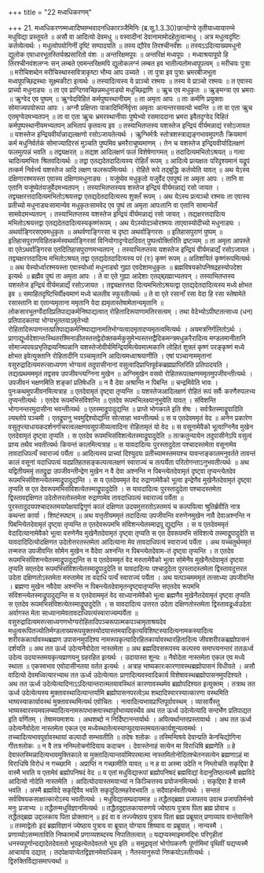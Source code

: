 +++
title = "22 मध्वधिकरणम्"

+++
21. मध्वधिकरणम्मध्वादिष्सम्भवादनधिकारञ्जैमिनिः (ब्र.सू.1.3.30)छान्दोग्ये तृतीयाध्यायारम्भे मधुविद्या प्रस्तूयते ॥ असौ वा आदित्यो देवमधु ॥ वस्वादीनां देवानामामोदहेतुत्वान्मधु । अत्र मधुत्वदृष्टिः कर्तव्येत्यर्थः । मधुत्वोपयोगिनीं दृष्टिं सम्पादयति ॥ तस्य द्यौरेव तिरश्चीनवँशः ॥ तस्यऽऽदित्याख्यमधुनो द्युलोक एवाधारभूतस्तिर्यक्प्रसारितो वंशः ॥ अन्तरिक्षमपूपः ॥ अन्तरिक्षं मध्वपूपः । मध्वाश्रयापूपो हि तिरश्चीनवंशलग्नः सन् लम्बते एवमन्तरिक्षमपि द्युलोकलग्नं लम्बत इव भातीत्यतोमध्वपूपत्वम् ॥ मरीचयः पुत्राः ॥ मरीचिशब्देन मरीचिस्थास्सवित्राकृष्टा भौम्य आप उच्यते । ता पुत्रा इव पुत्राः भ्रमरबीजभूता मध्वपूपच्छिद्रस्थाः सूक्ष्मकीटा इत्यर्थः ॥ तस्यादित्यस्य ये प्राञ्चो रश्मयः ॥ तस्य ये प्राञ्चो रश्मयः ॥ त एवास्य प्राच्यो मधुनाड्यः ॥ ता एव प्राग्दिगवच्छिन्नमधुनाड्यो मधुच्छिद्राणि ॥ ऋुच एव मधुकृतः ॥ ऋुङ्मन्त्रा एव भ्रमराः ॥ ऋुग्वेद एव पुष्पम् ॥ ऋुग्वेदविहितं कर्मपुष्पस्थानीयम् ॥ ता अमृता आपः ॥ ताः कर्मणि प्रयुक्ताः सोमाज्यपयोरूपा आपः । अग्नौ प्रक्षिप्ताः पाकादिभिर्निर्वृत्ता अमृताः अत्यन्तरसवत्यो भवन्ति ॥ ता वा एता ऋुच एतमृग्वेदमभ्यतपन् ॥ ता वा एता ऋुचः भ्रमरस्थानीयाः पुष्पेभ्यो रसमाददाना भ्रमरा इवैतदृग्वेद विहितं कर्मपुष्पस्थानीयमभ्यतपन् अभितापं कृतवत्य इव ॥ तस्याभितप्तस्य यशस्तेज इन्द्रियं वीर्यमन्नाद्यं रसोऽजायत ॥ यशस्तेज इन्द्रियवीर्यान्नाद्यलक्षणो रसोऽजायतेत्यर्थः । ऋुग्भिर्मत्रैः स्तोत्रशस्त्राद्यङ्गभावमुपगतैः क्रियमाणं कर्म मधुनिर्वर्तकं सोमाज्यादिरसं मुञ्चति पुष्पमिव भ्रमरैराचूष्यमाणम् । तेन च यशस्तेज इन्द्रियवीर्यादिलक्षणं फलमुत्पन्नं भवति ॥ तद्व्यक्षरत् ॥ तद्यश आदिलक्षणं फलं विशेषेणागमत् ॥ तदादित्यमभितोऽश्रयत् ॥ गत्वा चादित्यमभितः श्रितवदित्यर्थः ॥ तद्वा एतद्यदेतदादित्यस्य रोहितँ रूपम् ॥ आदित्ये प्रत्यक्षतः परिदृश्यमानं यद्रूपं तत्कर्म निर्वर्त्त्य यशस्तेज आदि लक्षण फलरूपमित्यर्थः । रोहिते रूपे तद्बुद्धिः कर्तव्येति यावत् ॥ अथ येऽस्य दक्षिणारश्मयस्ता एवास्य दक्षिणामधुनाड्यः । यजूंष्येव मधुकृतो यजुर्वेद एवपुष्पं ता अमृता आपः । तानि वा एतानि यजूंष्येतंयजुर्वेदमभ्यतपन् । तस्याभितप्तस्यय शस्तेज इन्द्रियं वीर्यमन्नाद्यं रसो जायत । तद्व्यक्षरत्तदादित्यमभितोऽश्रयत्तद्वा एतद्यदेतदादित्यस्य शुक्लँ रूपम् । अथ येऽस्य प्रत्यञ्चो रश्मयः ता एवास्य प्रतीच्यो मधुनाड्यःसामान्येव मधुकृतःसामवेद एव पुष्पं ता अमृता आपःतानि वा एतानि सामान्येतँ सामवेदमभ्यतपन् । तस्याभितप्तस्य यशस्तेज इन्द्रियं वीर्यमन्नाद्यं रसो जायत् । तद्यक्षरत्तदादित्य मभितोऽश्रयत्तद्वा एतद्यदेतदादित्यस्यकृष्णंरूपम् । अथ येऽस्योदञ्चोरश्मयः ताएवास्योदीच्यो मधुनाड्यः । अथर्वाङ्गिरसएवमधुकृतः ॥ अथर्वणाङ्गिरसा च दृष्टा अथर्वाङ्गिरसः ॥ इतिहासपुराणं पुष्पम् ॥ इतिहासपुराणविहितकर्मस्वथर्वाङ्गिरसां विनियोगादृग्वेदादिवत् पुष्पत्वोक्तिरिति द्रष्टव्यम् ॥ ता अमृता आपस्ते वा एतेऽथर्वाङ्गिरस एतदितिहासपुराणमभ्यतपन् । तस्याभितप्तस्य यशस्तेज इन्द्रियं वीर्यमन्नाद्यँ रसोऽजायत । तद्व्यक्षरत्तदादित्य मभितोऽश्रयत् तद्वा एतद्यदेतदादित्यस्य परं (रः) कृष्णं रूपम् ॥ अतिशयितं कृष्णंरूपमित्यर्थः ॥ अथ येस्योर्ध्वारश्मयस्ता एवास्योर्ध्वा मधुनाड्यो गुह्या एवदेशामधुकृतः ॥ ब्रह्मविषयकोपनिषद्रहस्योपदेशा इत्यर्थः ॥ ब्रह्मैव पुष्पं ता अमृता आपः । ते वा एते गुह्या आदेशाः एतद्ब्र्रह्माभ्यतपन् । तस्याभितप्तस्य यशस्तेज इन्द्रियं वीर्यमन्नाद्यँ रसोऽजायत । तद्व्यक्षरत्तदा दित्यमभितोऽश्रयत्द्वा एतद्यदेतदादित्यस्य मध्ये क्षोभत इव ॥ समाहितदृष्टिभिर्वीक्ष्यमाणं मध्ये चलतीव स्फुरतीत्यर्थः ॥ ते वा एते रसानाँ रसा वेदा हि रसा स्तेषामेते रसास्तानि वा एतान्यमृताना ममृतानि वेदा ह्यमृतास्तेषामेतान्यमृतानि ॥ लोकसारभूतर्ग्वेदादिप्रतिपाद्यकर्मनिष्पाद्यत्वात् रोहितादिरूपाणामतिरसत्वम् । तथा वेदेभ्योऽपीष्टतत्साध्य (धन) प्रतिपादकतया भोग्यभूततयाऽमृतेभ्यो रोहितादिरूपाणन्तत्प्रतिपाद्यकर्मनिष्पाद्यानामतिभोग्यत्वादमृतादप्यमृतत्वमित्यर्थः । अयमत्रनिर्गलितोऽर्थः । प्रागाद्यूर्ध्वदेशान्तःस्थितरश्मिनाडीतस्तत्तद्वेदोक्तकर्मकुसुमेभ्यस्तत्तद्वैदिकमन्त्रमधुकरैरादित्य मण्डलमानीतानि सोमाज्यपयःप्रभृतिद्रव्यनिष्पन्नानि यशस्तेजोवीर्यमिन्द्रियमित्येवमात्मकानि लोहितं शुक्लं कृष्णं परङ्कृष्णं मध्ये क्षोभत इवेत्युक्तानि रोहितादीनि पञ्चामृतानि आदित्यमध्वाश्रयाणीति । एषां पञ्चानाममृतानां वसुरुद्रादित्यमरुत्साध्यगण भोग्यत्वं तदुपासीनानां वसुत्वादिप्राप्तिपूर्वकब्रह्मप्राप्तिरिति प्रतिपादयति । तद्यत्प्रथमममृतं तद्वसव उपजीवन्त्यग्निना मुखेन ॥ अग्निमुखेन वसवो रोहितरूपलक्षणममृतमुपजीवन्तीत्यर्थः । उपजीवनं भक्षणमिति शङ्कां प्रतिषेधति ॥ न वै देवा अश्रान्ति न पिबन्ति ॥ चन्द्रमिवेति भावः । पुनःकथमुपजीवनमित्यत्राह ॥ एतदेवामृतं दृष्ट्वा तृप्यन्ति ॥ यशस्तेजआदिलक्षणं रोहितं रूपं सर्वैः करणैरुपलभ्य तृप्यन्तीत्यर्थः । एतदेव रूपमभिसंविशन्ति ॥ एतदेव रूपमभिलक्ष्यानुभूयेति यावत् । संविशन्ति भोगानन्तरमुदासीना भवन्तीत्यर्थः ॥ एतस्माद्रूपादुद्यन्ति ॥ प्राप्ते भोगकाले इति शेषः । सर्वत्रैतस्माद्रूपादिति ल्यब्लोपे पञ्चमी । एतद्रूपानु भवमुद्दिश्योद्यन्ति सोत्साहा भवन्तीत्यर्थः॥ स य एतदेवममृतं वेद ॥ अनेन प्रकारेण वसुतृप्त्याधायकदर्शनगोचरत्वलक्षणवसूपजीव्यत्वादिना रोहितामृतं यो वेद ॥ स वसूनामेवैको भूत्वाग्निनैव मुखेन एतदेवामृतं दृष्ट्वा तृप्यति । स एतदेव रूपमभिसंविशत्येतस्माद्रूपादुदेति ॥ तत्क्रतुन्यायेन तदुपासीनेऽपि वसुत्वं प्राप्य तथैव भवतीत्यर्थः कियन्तं कालमित्यत्राह ॥ स यावदादित्यः पुरस्तादुदेता पश्चादस्तमेता वसूनामेव तावदाधिपत्यँ स्वाराज्यं पर्येता ॥ आदित्यस्य प्राच्यां दिश्युदयः प्रतीच्यामस्तमयश्च यावन्तङ्कालमनुवर्तते तावन्तं कालं वसूनां यदाधिपत्यं यदप्रतिहतसङ्कल्पत्वलक्षणं स्वाराज्यं च तत्पर्येता परितोगन्ताऽनुभवतीत्यर्थः ॥ अथ यद्वितीयममृं ततद्रुद्रा उपजीवन्तीन्द्रेण मुखेन न वै देवा अश्नन्ति न पिबन्त्येतदेवामृतं दृष्ट्वा तृप्यन्त्येतदेव रूपमभिसंविशन्त्येतस्माद्रूपादुद्यन्ति । स य एतदेवममृतं वेद रुद्राणामेवैको भूत्वा इन्द्रेणैव मुखेनैतदेवामृतं दृष्ट्वा तृप्यति स एत देवरूपमभिसंविशत्येतस्माद्रूपादुदेति । स यावदादित्यः पुरस्तादुदेता पश्चादस्तमेता द्विस्तावद्दक्षिणत उदेतोत्तरतोस्तमेता रुद्राणामेव तावदाधिपत्यं स्वाराज्यं पर्येता ॥ पुरस्तादुदयपश्चादस्तमयापेक्षयाद्विगुणं कालं दक्षिणत उदयमुत्तरतोऽस्तमयं च कल्पयित्वा श्रुतिर्ब्रवीति नात्र कथन्ता कार्या । शिष्टंस्पष्टम् ॥ अथ यत्तृतीयममृतं तदादित्या उपजीवन्ति वरुणेनमुखेन नावै देवाअश्नन्ति न पिबन्त्येितदेवामृतं दृष्ट्वा तृप्यन्ति त एतदेवरूपमभि संविशन्त्येतस्माद्रपू द्युद्यन्ति । स य एतदेवममृतं वेदादित्यानामेवैको भूत्वा वरुणेनैव मुखेनैतदेवामृतं दृष्ट्वा तृप्यति स एत देवरूपमभि संविशत्ये तस्माद्रूपादुदेति स यावदादिदित्योदक्षिणत उदेतोत्तरतस्तमेता आदित्याना मेव तावदाधिपत्यं स्वाराज्यं पर्येता । अथ यच्चतुर्थममृतं तन्मरुत उपजीवन्ति सोमेन मुखेन न वैदेवा अश्नन्ति न पिबन्त्येतदेवाम-तं दृष्ट्वा तृप्यन्ति । त एतदेव रूपमभिसंविशन्त्येतस्माद्रूपादुद्यन्ति स य एतदेवममृतं वेद मरुतामेवैको भूत्वा सोमेनैव मुखेनैतदेवामृतं दृष्टवा तृप्यति सएतदेव रूपमभिसंविशत्येतस्माद्रूपादुदेति स यावदादित्यः पश्चादुदेता पुरस्तादस्तमेता द्विस्तावदुत्तरत उदेता दक्षिणतोऽस्तमेता मरुतामेव ता वदाधि पत्यँ स्वाराज्यं पर्येता । अथ यत्पञ्चमममृतं तत्साध्या उपजीवन्ति । ब्रह्मणा मुखेन नवैदेवा अश्नन्ति न पिबन्त्येतदेवामृतन्दृष्ट्वातृप्यन्ति सएतदेव रूपमभि संविशन्त्येतस्माद्रूपादुद्यन्ति स य एतदेवाममृतं वेद साध्यानामेवैको भूत्वा ब्रह्मणैव मुखेनैतदेवामृतं दृष्ट्वा तृप्यति स एतदेव रूपमभिसंविशत्येतस्माद्रूपादुदेति । स यावदादित्य उत्तरत उदेता दक्षिणतोस्तमेता द्विस्तावढूर्ध्वउदेता अर्वागस्त मेता साध्यानामेवतावदाधिपत्यंस्वाराज्यम्पर्येता ॥ वसुरुद्रादित्यमरुत्साध्यगणभोग्यरोहितादिपञ्चरूपात्मकपञ्चामृताश्रयदेव मधुत्वरूपितज्योतिर्मण्डलाख्यरूपयुक्तस्योदयास्तमयादिकृत्यविशिष्टस्यादित्यनामकस्यादित्य शरीरककार्यावस्थब्रह्मण उपासनमुपदिश्य नामरूपकृत्यादिरहितकार्यावस्थारहितादित्य जीवशरीरकब्रह्मोपासनं दर्शयति ॥ अथ तत ऊर्ध्व उदेत्यनैवोदेता नास्तमेता ॥ अथ ब्रह्मदिवसरूपस्य कल्पस्य समाप्त्यनन्तरं ततऊर्ध्व उदेत्य उदयास्तमयकृत्यप्राणयनु ग्रहरहित इत्यर्थः । उदायास्त शून्यः ॥ नैवोदेता नास्तमेता एकल एव मध्ये स्थाता ॥ एकस्वभाव एवोदासीनतया वर्तत इत्यर्थः । अत्राह भाष्यकारःकारणावस्थब्रह्मोपासनं विधीयते । असौ वादित्यो देवमध्वित्यारभ्याथ तत ऊर्ध्व उदेत्येत्यतः प्रागादित्यवस्वादिकार्य विशेषावस्थब्रह्मोपासनमुपदिश्यते । अथ तत ऊर्ध्व उदेत्येत्यादिनाऽऽदित्यान्तरात्मतयावस्थितं कारणावस्थमेव ब्रह्मोपदिश्यत इत्युक्तम् । तत्राथ तत ऊर्ध्व उदेत्येत्यस्य मुक्तावस्थादित्यान्तर्यामि ब्रह्मोपासनपरत्वेऽथ शब्दादिस्वारस्यात्कारणा वस्थमिति भाष्यस्याकार्यावस्थं मुक्तावस्थमित्यर्थ एवोचितः । नत्वादित्यभावप्राप्तिपूर्वावस्थम् । व्यासार्यैस्तु भाष्यस्वारस्यमवलम्ब्यादित्यनामरूपभाक्त्वास्थापूर्वभाव्यवस्थैव अथ तत ऊर्ध्व उदेत्येत्यादि सन्दर्भेण प्रतिपाद्यत इति वर्णितम् । तेषामयमाशयः । अथशब्दो न निर्दिष्टानन्तर्यार्थः । अपित्वर्थान्तरप्रस्तावार्थः । अथ तत ऊर्ध्व उदेत्यनैवोदेता नास्तमेता एकल एव मध्येस्थातेत्यस्याप्युदयास्तमयतत्कार्यशून्यत्वमर्थः । तच्चादित्यभावपूर्वावस्थायां कल्पादौ सम्भवतीति ॥ तदेषः श्लोकः ॥ तस्मिन्विषये देवान्प्रति केनचिद्योगिना गीतःश्लोकः ॥ न वै तत्र ननिम्लोचनोदियाय कदाचन । देवास्तेनाहं सत्येन मा विराधिषि ब्रह्मणेति ॥ हे देवास्तस्मिन्नादित्यभावमुक्तिकाले स मुक्तादित्यान्तर्यामिपरमात्मा नास्तमितोनोदितश्चेतनसत्येन ब्रह्मणाऽहं मा विराधिषि विरोधं न गच्च्छामि । अप्राप्तिं न गच्छामीति यावत् ॥ न ह वा अस्मा उदेति न निम्लोचति सकृद्दिवा है वास्मै भवति य एतामेवं ब्रह्मोपनिषदं वेद ॥ य एतां मधुविद्यारूपां ब्रह्मोपनिषदं ब्रह्मविद्यां वेदानुतिष्ठत्यस्मै ब्रह्मविदे आदित्यो नोदेति नास्तमेति । आदित्योदयास्तमयाभ्यां न किञ्चित्तस्य प्रयोजनमित्यर्थः । सकृद्दिवा है वास्मै भवति । अस्मै ब्रह्मविदे सकृद्दिवैव भवति सकृदुदितमहरेवभवति ॥ सदैवाहर्भवतीत्यर्थः । सन्ततं सर्वविषयकसाक्षात्कारोऽस्य भवतीत्यर्थः । मधुविद्यासम्प्रदायमाह ॥ तद्धैतद्ब्रह्मा प्रजापतय उवाच प्रजापतिर्मनवे मनुः प्रजाभ्यः ॥ तद्धैतन्मधुविज्ञानमित्यर्थः ॥ तद्धैतदुद्दालकायारुणये ज्येष्ठाय पुत्राय पिता ब्रह्म प्रोवाच ॥ तद्धैतद्ब्रह्म उद्दालकाय पिता प्रोक्तवान् ॥ इदं वा व तज्ज्येष्ठाय पुत्राय पिता ब्रह्म प्रब्रूयात् प्रणाय्याय वान्तेवासिने ॥ तस्माद्वेतोः इदं ब्रह्मविज्ञानं ज्येष्ठाय पुत्राय वा ब्रूयात् योग्याय शिष्याय वा प्रब्रूयात् । नान्यस्मै । प्रणाय्योऽसम्मताविति निष्कामार्थे प्रणाय्यशब्दस्य निपातितत्वात् ॥ यद्यप्यस्माइमामद्भिः परिगृहीतां धनस्यपूर्णान्दद्यादेतदेवततो भूयइत्येतदेवततो भूय इति ॥ समुद्रावृतां भोगोपकरणैः पूर्णामिमां पृथिवीं यद्यप्यस्मै आचार्याय दद्यात् । तदपेक्षयाप्येतद्विज्ञानमेवाधिकम् । नैतस्यानुरूपो निष्क्रयोऽस्तीत्यर्थः । द्विरुक्तिर्विद्यासमाप्त्यर्था ॥